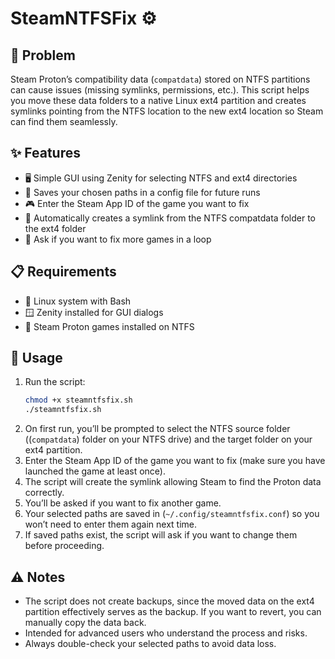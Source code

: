 # SteamNTFSFix ⚙

## 🐞 Problem

Steam Proton’s compatibility data (`compatdata`) stored on NTFS partitions can cause issues (missing symlinks, permissions, etc.). This script helps you move these data folders to a native Linux ext4 partition and creates symlinks pointing from the NTFS location to the new ext4 location so Steam can find them seamlessly.


## ✨ Features

- 🖥️ Simple GUI using Zenity for selecting NTFS and ext4 directories  
- 💾 Saves your chosen paths in a config file for future runs  
- 🎮 Enter the Steam App ID of the game you want to fix  
- 🔗 Automatically creates a symlink from the NTFS compatdata folder to the ext4 folder  
- 🔄 Ask if you want to fix more games in a loop  

## 📋 Requirements

- 🐧 Linux system with Bash  
- 🪟 Zenity installed for GUI dialogs  
- 🎲 Steam Proton games installed on NTFS


## 🚀 Usage

1. Run the script:  
   ```bash
   chmod +x steamntfsfix.sh
   ./steamntfsfix.sh
2. On first run, you’ll be prompted to select the NTFS source folder ((`compatdata`) folder on your NTFS drive) and the target folder on your ext4 partition.
3. Enter the Steam App ID of the game you want to fix (make sure you have launched the game at least once).
4. The script will create the symlink allowing Steam to find the Proton data correctly.
5. You’ll be asked if you want to fix another game.
6. Your selected paths are saved in (`~/.config/steamntfsfix.conf`) so you won’t need to enter them again next time.
7. If saved paths exist, the script will ask if you want to change them before proceeding.

## ⚠️ Notes

- The script does not create backups, since the moved data on the ext4 partition effectively serves as the backup. If you want to revert, you can manually copy the data back.
- Intended for advanced users who understand the process and risks.
- Always double-check your selected paths to avoid data loss.
